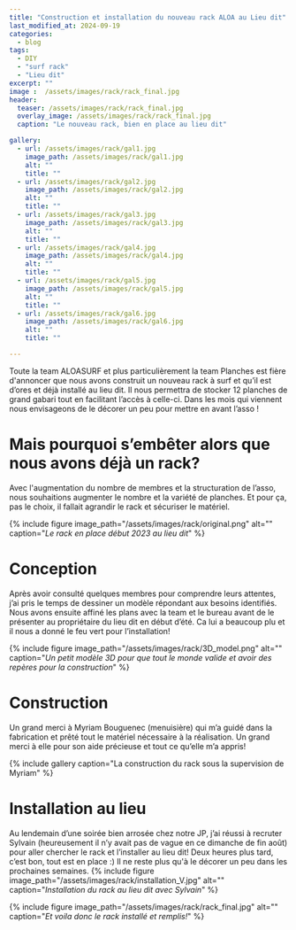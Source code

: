 ```yaml
---
title: "Construction et installation du nouveau rack ALOA au Lieu dit"
last_modified_at: 2024-09-19
categories:
  - blog
tags:
  - DIY
  - "surf rack"
  - "Lieu dit"
excerpt: ""
image :  /assets/images/rack/rack_final.jpg
header: 
  teaser: /assets/images/rack/rack_final.jpg
  overlay_image: /assets/images/rack/rack_final.jpg
  caption: "Le nouveau rack, bien en place au lieu dit"

gallery:
  - url: /assets/images/rack/gal1.jpg
    image_path: /assets/images/rack/gal1.jpg
    alt: ""
    title: ""
  - url: /assets/images/rack/gal2.jpg
    image_path: /assets/images/rack/gal2.jpg
    alt: ""
    title: ""
  - url: /assets/images/rack/gal3.jpg
    image_path: /assets/images/rack/gal3.jpg
    alt: ""
    title: ""
  - url: /assets/images/rack/gal4.jpg
    image_path: /assets/images/rack/gal4.jpg
    alt: ""
    title: ""
  - url: /assets/images/rack/gal5.jpg
    image_path: /assets/images/rack/gal5.jpg
    alt: ""
    title: ""
  - url: /assets/images/rack/gal6.jpg
    image_path: /assets/images/rack/gal6.jpg
    alt: ""
    title: ""

---
```



Toute la team ALOASURF et plus particulièrement la team Planches est fière d'annoncer que nous avons construit un nouveau rack à surf et qu’il est d’ores et déjà installé au lieu dit. Il nous permettra de stocker 12 planches de grand gabari tout en facilitant l’accès à celle-ci. Dans les mois qui viennent nous envisageons de le décorer un peu pour mettre en avant l’asso !

# Mais pourquoi s’embêter alors que nous avons déjà un rack?
Avec l'augmentation du nombre de membres et la structuration de l’asso, nous souhaitions augmenter le nombre et la variété de planches. Et pour ça, pas le choix, il fallait agrandir le rack et sécuriser le matériel.


{% include figure image_path="/assets/images/rack/original.png" alt="" caption="*Le rack en place début 2023 au lieu dit*" %}

# Conception
Après avoir consulté quelques membres pour comprendre leurs attentes, j’ai pris le temps de dessiner un modèle répondant aux besoins identifiés. Nous avons ensuite affiné les plans avec la team et le bureau avant de le présenter au propriétaire du lieu dit en début d’été. Ca lui a beaucoup plu et il nous a donné le feu vert pour l’installation!  

{% include figure image_path="/assets/images/rack/3D_model.png" alt="" caption="*Un petit modèle 3D pour que tout le monde valide et avoir des repères pour la construction*" %}

# Construction
Un grand merci à Myriam Bouguenec (menuisière) qui m’a guidé dans la fabrication et prêté tout le matériel nécessaire à la réalisation. Un grand merci à elle pour son aide précieuse et tout ce qu’elle m’a appris!

{% include gallery caption="La construction du rack sous la supervision de Myriam" %}

# Installation au lieu
Au lendemain d’une soirée bien arrosée chez notre JP, j’ai réussi à recruter Sylvain (heureusement il n’y avait pas de vague en ce dimanche de fin août) pour aller chercher le rack et l’installer au lieu dit! Deux heures plus tard, c’est bon, tout est en place :) Il ne reste plus qu'à le décorer un peu dans les prochaines semaines. 
{% include figure image_path="/assets/images/rack/installation_V.jpg" alt="" caption="*Installation du rack au lieu dit avec Sylvain*" %}

{% include figure image_path="/assets/images/rack/rack_final.jpg" alt="" caption="*Et voila donc le rack installé et remplis!*" %}
